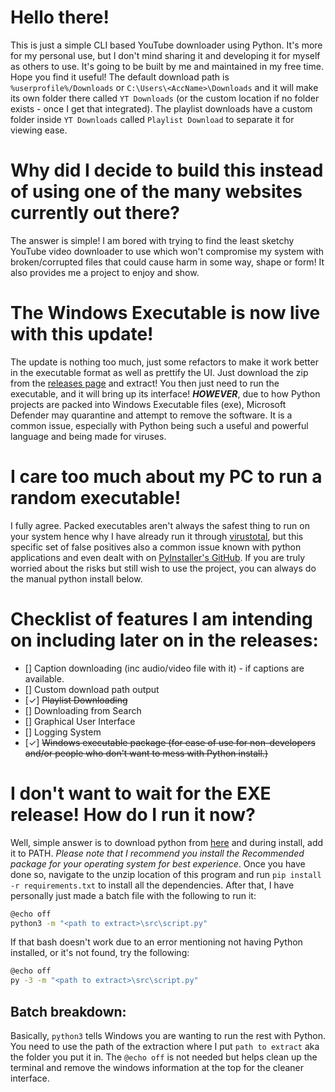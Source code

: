 # Hello there!
This is just a simple CLI based YouTube downloader using Python. It's more for my personal use, but I don't mind sharing
it and developing it for myself as others to use. It's going to be built by me and maintained in my free time. Hope you
find it useful! The default download path is `%userprofile%/Downloads` or `C:\Users\<AccName>\Downloads` and it will
make its own folder there called `YT Downloads` (or the custom location if no folder exists - once I get that
integrated). The playlist downloads have a custom folder inside `YT Downloads` called `Playlist Download` to separate it
for viewing ease. 

# Why did I decide to build this instead of using one of the many websites currently out there?
The answer is simple! I am bored with trying to find the least sketchy YouTube video downloader to use which won't
compromise my system with broken/corrupted files that could cause harm in some way, shape or form! It also provides me
a project to enjoy and show.

# The Windows Executable is now live with this update!
The update is nothing too much, just some refactors to make it work better in the executable format as well as prettify
the UI. Just download the zip from the [releases page](https://github.com/SpiritingAuto04/personalCLIYTDownloader/releases/new)
and extract! You then just need to run the executable, and it will bring up its interface! ***HOWEVER***, due to how
Python projects are packed into Windows Executable files (exe), Microsoft Defender may quarantine and attempt to remove
the software. It is a common issue, especially with Python being such a useful and powerful language and being made for
viruses. 

# I care too much about my PC to run a random executable!
I fully agree. Packed executables aren't always the safest thing to run on your system hence why I have already run it
through [virustotal](https://www.virustotal.com/gui/file/54547c3cf13a77c6dc6d7cd0a27adfb8c02e76c77ce421bbab9f5d970d1be59f?nocache=1),
but this specific set of false positives also a common issue known with python applications and even dealt with on
[PyInstaller's GitHub](https://github.com/pyinstaller/pyinstaller/issues?q=is%3Aissue+virus+is%3Aclosed). If you are
truly worried about the risks but still wish to use the project, you can always do the manual python install below. 

# Checklist of features I am intending on including later on in the releases:
- [] Caption downloading (inc audio/video file with it) - if captions are available. 
- [] Custom download path output
- [✓] ~~Playlist Downloading~~
- [] Downloading from Search
- [] Graphical User Interface
- [] Logging System
- [✓] ~~Windows executable package (for ease of use for non-developers and/or people who don't want to mess with Python install.)~~

# I don't want to wait for the EXE release! How do I run it now?
Well, simple answer is to download python from [here](https://www.python.org/downloads/release/python-3122/) and during
install, add it to PATH. *Please note that I recommend you install the Recommended package for your operating system for
best experience*. Once you have done so, navigate to the unzip location of this program and run
`pip install -r requirements.txt` to install all the dependencies. After that, I have personally just made a batch file
with the following to run it:
```bash
@echo off
python3 -m "<path to extract>\src\script.py"
```

If that bash doesn't work due to an error mentioning not having Python installed, or it's not found, try the following:
```bash
@echo off
py -3 -m "<path to extract>\src\script.py"
```

## Batch breakdown: 
Basically, `python3` tells Windows you are wanting to run the rest with Python. You need to use the path of the
extraction where I put `path to extract` aka the folder you put it in. The `@echo off` is not needed but helps clean up
the terminal and remove the windows information at the top for the cleaner interface. 
#